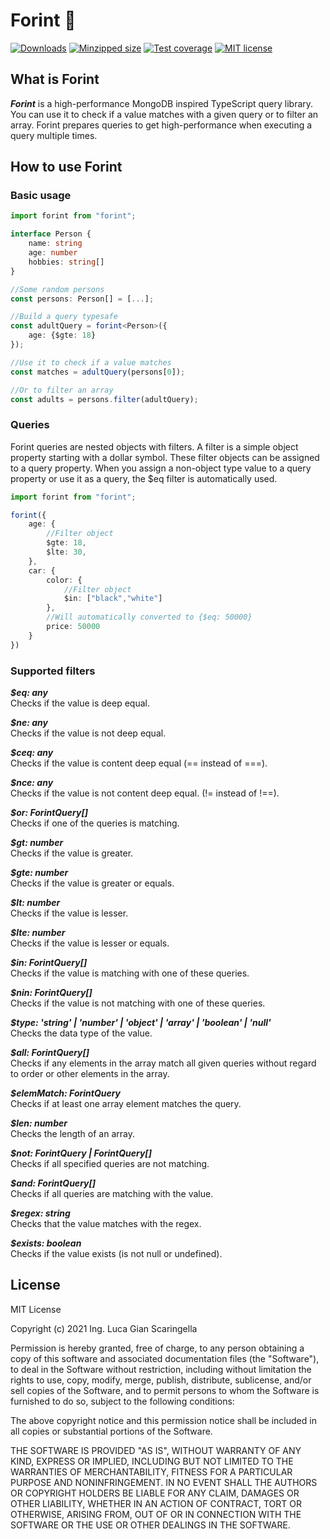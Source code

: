 # Forint 🔎

[![Downloads](https://img.shields.io/npm/dm/forint)](https://www.npmjs.com/package/forint)
[![Minzipped size](https://img.shields.io/bundlephobia/minzip/forint)](https://www.npmjs.com/package/forint)
[![Test coverage](https://img.shields.io/badge/test%20coverage-100%20%25-brightgreen)](https://www.npmjs.com/package/forint)
[![MIT license](https://img.shields.io/badge/License-MIT-blue.svg)](https://lbesson.mit-license.org/)

## What is Forint

***Forint*** is a high-performance MongoDB inspired TypeScript query library.
You can use it to check if a value matches with a given query or to filter an array.
Forint prepares queries to get high-performance when executing a query multiple times. 

## How to use Forint

### Basic usage

```typescript
import forint from "forint";

interface Person {
    name: string
    age: number
    hobbies: string[]
}

//Some random persons
const persons: Person[] = [...];

//Build a query typesafe
const adultQuery = forint<Person>({
    age: {$gte: 18}
});

//Use it to check if a value matches
const matches = adultQuery(persons[0]);

//Or to filter an array
const adults = persons.filter(adultQuery);
```

### Queries

Forint queries are nested objects with filters. 
A filter is a simple object property starting with a dollar symbol. 
These filter objects can be assigned to a query property.
When you assign a non-object type value to a query property or use it 
as a query, the $eq filter is automatically used. 

```typescript
import forint from "forint";

forint({
    age: {
        //Filter object
        $gte: 18,
        $lte: 30,
    },
    car: {
        color: {
            //Filter object
            $in: ["black","white"]
        },
        //Will automatically converted to {$eq: 50000}
        price: 50000
    }
})
```

### Supported filters

***$eq: any***  
Checks if the value is deep equal.

***$ne: any***  
Checks if the value is not deep equal.

***$ceq: any***  
Checks if the value is content deep equal (== instead of ===).

***$nce: any***  
Checks if the value is not content deep equal. (!= instead of !==).

***$or: ForintQuery[]***  
Checks if one of the queries is matching.

***$gt: number***  
Checks if the value is greater.

***$gte: number***  
Checks if the value is greater or equals.

***$lt: number***  
Checks if the value is lesser.

***$lte: number***  
Checks if the value is lesser or equals.

***$in: ForintQuery[]***  
Checks if the value is matching with one of these queries.

***$nin: ForintQuery[]***  
Checks if the value is not matching with one of these queries.

***$type: 'string' | 'number' | 'object' | 'array' | 'boolean' | 'null'***  
Checks the data type of the value.

***$all: ForintQuery[]***  
Checks if any elements in the array match all given queries 
without regard to order or other elements in the array.

***$elemMatch: ForintQuery***  
Checks if at least one array element matches the query.

***$len: number***  
Checks the length of an array.

***$not: ForintQuery | ForintQuery[]***  
Checks if all specified queries are not matching.

***$and: ForintQuery[]***  
Checks if all queries are matching with the value.

***$regex: string***  
Checks that the value matches with the regex.

***$exists: boolean***  
Checks if the value exists (is not null or undefined).

## License

MIT License

Copyright (c) 2021 Ing. Luca Gian Scaringella

Permission is hereby granted, free of charge, to any person obtaining a copy
of this software and associated documentation files (the "Software"), to deal
in the Software without restriction, including without limitation the rights
to use, copy, modify, merge, publish, distribute, sublicense, and/or sell
copies of the Software, and to permit persons to whom the Software is
furnished to do so, subject to the following conditions:

The above copyright notice and this permission notice shall be included in all
copies or substantial portions of the Software.

THE SOFTWARE IS PROVIDED "AS IS", WITHOUT WARRANTY OF ANY KIND, EXPRESS OR
IMPLIED, INCLUDING BUT NOT LIMITED TO THE WARRANTIES OF MERCHANTABILITY,
FITNESS FOR A PARTICULAR PURPOSE AND NONINFRINGEMENT. IN NO EVENT SHALL THE
AUTHORS OR COPYRIGHT HOLDERS BE LIABLE FOR ANY CLAIM, DAMAGES OR OTHER
LIABILITY, WHETHER IN AN ACTION OF CONTRACT, TORT OR OTHERWISE, ARISING FROM,
OUT OF OR IN CONNECTION WITH THE SOFTWARE OR THE USE OR OTHER DEALINGS IN THE
SOFTWARE.
